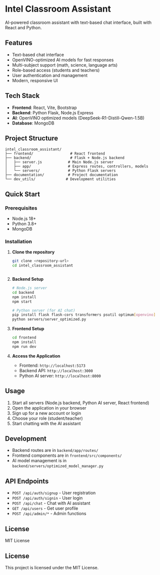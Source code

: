 
# Intel Classroom Assistant

AI-powered classroom assistant with text-based chat interface, built with React and Python.

## Features

- Text-based chat interface
- OpenVINO-optimized AI models for fast responses
- Multi-subject support (math, science, language arts)
- Role-based access (students and teachers)
- User authentication and management
- Modern, responsive UI

## Tech Stack

- **Frontend**: React, Vite, Bootstrap
- **Backend**: Python Flask, Node.js Express
- **AI**: OpenVINO optimized models (DeepSeek-R1-Distill-Qwen-1.5B)
- **Database**: MongoDB

## Project Structure

```
intel_classroom_assistant/
├── frontend/                 # React frontend
├── backend/                  # Flask + Node.js backend
│   ├── server.js            # Main Node.js server
│   ├── app/                 # Express routes, controllers, models
│   └── servers/             # Python Flask servers
├── documentation/           # Project documentation
└── dev_utils/              # Development utilities
```

## Quick Start

### Prerequisites
- Node.js 18+
- Python 3.8+
- MongoDB

### Installation

1. **Clone the repository**
   ```bash
   git clone <repository-url>
   cd intel_classroom_assistant
   ```
   ```

2. **Backend Setup**
   ```bash
   # Node.js server
   cd backend
   npm install
   npm start
   
   # Python server (for AI chat)
   pip install flask flask-cors transformers psutil optimum[openvino]
   python servers/server_optimized.py
   ```

3. **Frontend Setup**
   ```bash
   cd frontend
   npm install
   npm run dev
   ```

4. **Access the Application**
   - Frontend: `http://localhost:5173`
   - Backend API: `http://localhost:3000`
   - Python AI server: `http://localhost:8000`

## Usage

1. Start all servers (Node.js backend, Python AI server, React frontend)
2. Open the application in your browser
3. Sign up for a new account or login
4. Choose your role (student/teacher)
5. Start chatting with the AI assistant

## Development

- Backend routes are in `backend/app/routes/`
- Frontend components are in `frontend/src/components/`
- AI model management is in `backend/servers/optimized_model_manager.py`

## API Endpoints

- `POST /api/auth/signup` - User registration
- `POST /api/auth/signin` - User login
- `POST /api/chat` - Chat with AI assistant
- `GET /api/users` - Get user profile
- `POST /api/admin/*` - Admin functions

## License

MIT License

## License

This project is licensed under the MIT License.
